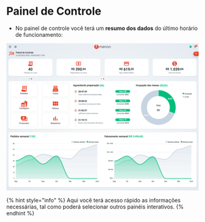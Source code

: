# Painel de Controle

* No painel de controle você terá um **resumo dos dados** do último horário de funcionamento:

![](<../.gitbook/assets/Screenshot 2022-03-07 at 21-30-27 Menon - Painel Administrativo.png>)

{% hint style="info" %}
Aqui você terá acesso rápido as informações necessárias, tal como poderá selecionar outros painéis interativos.
{% endhint %}
